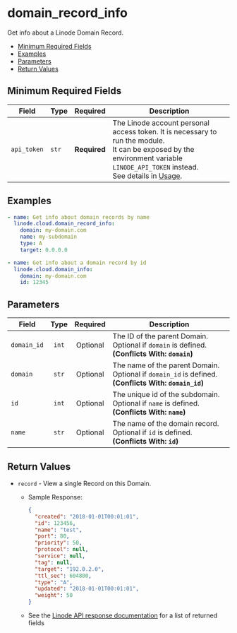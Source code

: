 # domain_record_info

Get info about a Linode Domain Record.

- [Minimum Required Fields](#minimum-required-fields)
- [Examples](#examples)
- [Parameters](#parameters)
- [Return Values](#return-values)

## Minimum Required Fields
| Field       | Type  | Required     | Description                                                                                                                                                                                                              |
|-------------|-------|--------------|--------------------------------------------------------------------------------------------------------------------------------------------------------------------------------------------------------------------------|
| `api_token` | `str` | **Required** | The Linode account personal access token. It is necessary to run the module. <br/>It can be exposed by the environment variable `LINODE_API_TOKEN` instead. <br/>See details in [Usage](https://github.com/linode/ansible_linode?tab=readme-ov-file#usage). |

## Examples

```yaml
- name: Get info about domain records by name
  linode.cloud.domain_record_info:
    domain: my-domain.com
    name: my-subdomain
    type: A
    target: 0.0.0.0
```

```yaml
- name: Get info about a domain record by id
  linode.cloud.domain_info:
    domain: my-domain.com
    id: 12345
```


## Parameters

| Field     | Type | Required | Description                                                                  |
|-----------|------|----------|------------------------------------------------------------------------------|
| `domain_id` | <center>`int`</center> | <center>Optional</center> | The ID of the parent Domain. Optional if `domain` is defined.  **(Conflicts With: `domain`)** |
| `domain` | <center>`str`</center> | <center>Optional</center> | The name of the parent Domain. Optional if `domain_id` is defined.  **(Conflicts With: `domain_id`)** |
| `id` | <center>`int`</center> | <center>Optional</center> | The unique id of the subdomain. Optional if `name` is defined.  **(Conflicts With: `name`)** |
| `name` | <center>`str`</center> | <center>Optional</center> | The name of the domain record. Optional if `id` is defined.  **(Conflicts With: `id`)** |

## Return Values

- `record` - View a single Record on this Domain.

    - Sample Response:
        ```json
        {
          "created": "2018-01-01T00:01:01",
          "id": 123456,
          "name": "test",
          "port": 80,
          "priority": 50,
          "protocol": null,
          "service": null,
          "tag": null,
          "target": "192.0.2.0",
          "ttl_sec": 604800,
          "type": "A",
          "updated": "2018-01-01T00:01:01",
          "weight": 50
        }
        ```
    - See the [Linode API response documentation](https://www.linode.com/docs/api/domains/#domain-record-view) for a list of returned fields


